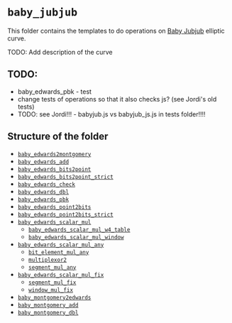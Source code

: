 # `baby_jubjub`

This folder contains the templates to do operations on [Baby Jubjub](https://github.com/ethereum/EIPs/pull/2494) elliptic curve.

TODO: Add description of the curve

## TODO:

- baby_edwards_pbk  - test
- change tests of operations so that it also checks js? (see Jordi's old tests)
- TODO: see Jordi!!! - babyjub.js vs babyjub_js.js in tests folder!!!!

## Structure of the folder

- [`baby_edwards2montgomery`](baby_edwards2montgomery)
- [`baby_edwards_add`](baby_edwards_add)
- [`baby_edwards_bits2point`](baby_edwards_bits2point)
- [`baby_edwards_bits2point_strict`](baby_edwards_bits2point_strict)
- [`baby_edwards_check`](baby_edwards_check)
- [`baby_edwards_dbl`](baby_edwards_dbl)
- [`baby_edwards_pbk`](baby_edwards_pbk)
- [`baby_edwards_point2bits`](baby_edwards_point2bits)
- [`baby_edwards_point2bits_strict`](baby_edwards_point2bits_strict)
- [`baby_edwards_scalar_mul`](baby_edwards_scalar_mul)
    - [`baby_edwards_scalar_mul_w4_table`](baby_edwards_scalar_mul/baby_edwards_scalar_mul_w4_table)
    - [`baby_edwards_scalar_mul_window`](baby_edwards_scalar_mul/baby_edwards_scalar_mul_window)
- [`baby_edwards_scalar_mul_any`](baby_edwards_scalar_mul_any)
    - [`bit_element_mul_any`](baby_edwards_scalar_mul_any/bit_element_mul_any)
    - [`multiplexor2`](baby_edwards_scalar_mul_any/multiplexor2)
    - [`segment_mul_any`](baby_edwards_scalar_mul_any/segment_mul_any)
- [`baby_edwards_scalar_mul_fix`](baby_edwards_scalar_mul_fix)
    - [`segment_mul_fix`](baby_edwards_scalar_mul_fix/segment_mul_fix)
    - [`window_mul_fix`](baby_edwards_scalar_mul_fix/window_mul_fix)
- [`baby_montgomery2edwards`](baby_montgomery2edwards)
- [`baby_montgomery_add`](baby_montgomery_add)
- [`baby_montgomery_dbl`](baby_montgomery_dbl)